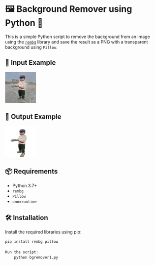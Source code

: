 # 🖼️ Background Remover using Python 🧼

This is a simple Python script to remove the background from an image using the [`rembg`](https://github.com/danielgatis/rembg) library and save the result as a PNG with a transparent background using `Pillow`.

## 📸 Input Example

<img src="photo.jpeg" height="100px" width="100px">

## 📸 Output Example
<img src="output.png" height="100px" width="100px">

## 📦 Requirements

- Python 3.7+
- `rembg`
- `Pillow`
- `onnxruntime`

## 🛠 Installation

Install the required libraries using pip:

```bash
pip install rembg pillow

Run the script:
    python bgremover1.py

